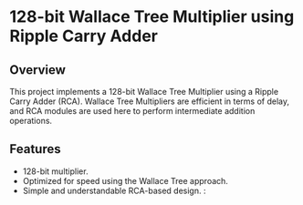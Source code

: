 # 128-bit Wallace Tree Multiplier using Ripple Carry Adder

## Overview
This project implements a 128-bit Wallace Tree Multiplier using a Ripple Carry Adder (RCA). Wallace Tree Multipliers are efficient in terms of delay, and RCA modules are used here to perform intermediate addition operations.

## Features
- 128-bit multiplier.
- Optimized for speed using the Wallace Tree approach.
- Simple and understandable RCA-based design.
:
